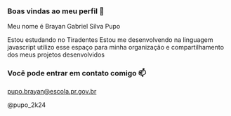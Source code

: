 ### Boas vindas ao meu perfil 💙

Meu nome é Brayan Gabriel Silva Pupo

Estou estudando no Tiradentes 
Estou me desenvolvendo na linguagem javascript 
utilizo esse espaço para minha organização e compartilhamento dos meus projetos desenvolvidos 

### Você pode entrar em contato comigo 📫

pupo.brayan@escola.pr.gov.br 

@pupo_2k24

